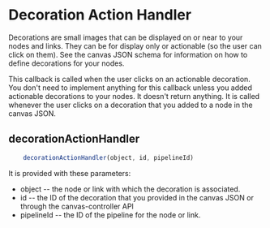 # Decoration Action Handler

Decorations are small images that can be displayed on or near to your nodes and links. They can be for display only or actionable (so the user can click on them). See the canvas JSON schema for information on how to define decorations for your nodes.

This callback is called when the user clicks on an actionable decoration. You don't need to implement anything for this callback unless you added actionable decorations to your nodes. It doesn't return anything. It is called whenever the user clicks on a decoration that you added to a node in the canvas JSON.

## decorationActionHandler
```js
    decorationActionHandler(object, id, pipelineId)
```

It is provided with these parameters:

* object -- the node or link with which the decoration is associated.
* id -- the ID of the decoration that you provided in the canvas JSON or through the canvas-controller API
* pipelineId -- the ID of the pipeline for the node or link.

